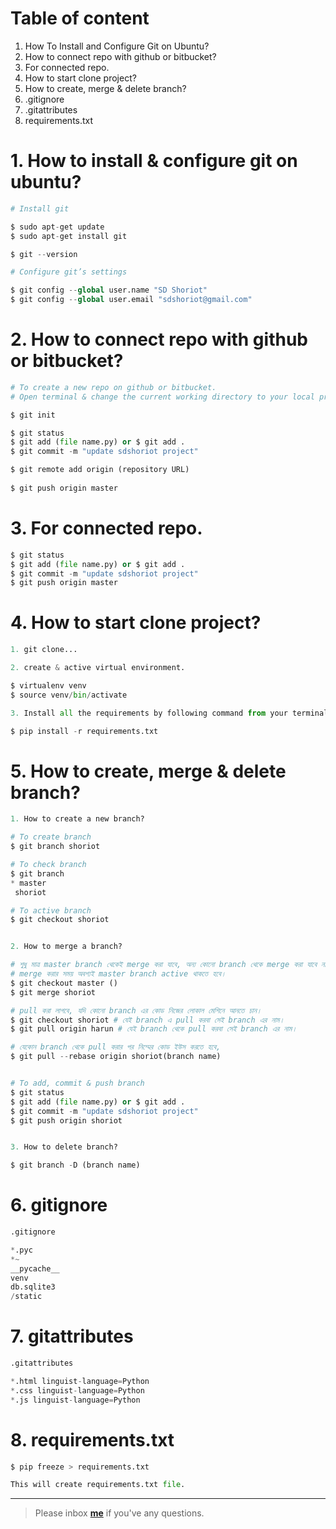 # Table of content

1. How To Install and Configure Git on Ubuntu? 
2. How to connect repo with github or bitbucket?
3. For connected repo.
4. How to start clone project?
5. How to create, merge & delete branch?
6. .gitignore
7. .gitattributes
8. requirements.txt


# 1. How to install & configure git on ubuntu? 
```python
# Install git

$ sudo apt-get update
$ sudo apt-get install git

$ git --version

# Configure git’s settings

$ git config --global user.name "SD Shoriot"
$ git config --global user.email "sdshoriot@gmail.com"
```

# 2. How to connect repo with github or bitbucket?
```python
# To create a new repo on github or bitbucket.
# Open terminal & change the current working directory to your local project.

$ git init

$ git status
$ git add (file name.py) or $ git add .
$ git commit -m "update sdshoriot project"

$ git remote add origin (repository URL)
 
$ git push origin master
```

# 3. For connected repo.
```python
$ git status
$ git add (file name.py) or $ git add .
$ git commit -m "update sdshoriot project"
$ git push origin master
```

# 4. How to start clone project?
```python
1. git clone...

2. create & active virtual environment.

$ virtualenv venv
$ source venv/bin/activate

3. Install all the requirements by following command from your terminal:

$ pip install -r requirements.txt
```

# 5. How to create, merge & delete branch?
```python
1. How to create a new branch?

# To create branch
$ git branch shoriot

# To check branch
$ git branch 
* master
 shoriot

# To active branch
$ git checkout shoriot


2. How to merge a branch?

# শুধু মাত্র master branch থেকেই merge করা যাবে, অন্য কোনো branch থেকে merge করা যাবে না।
# merge করার সময় অবশ্যই master branch active থাকতে হবে।
$ git checkout master () 
$ git merge shoriot

# pull করা লাগবে, যদি কোনো branch এর কোড নিজের লোকাল মেশিনে আনতে চান। 
$ git checkout shoriot # যেই branch এ pull করবা সেই branch এর নাম।
$ git pull origin harun # যেই branch থেকে pull করবা সেই branch এর নাম।

# যেকোন branch থেকে pull করার পর নিম্মের কোড ইউস করতে হবে,
$ git pull --rebase origin shoriot(branch name)


# To add, commit & push branch
$ git status
$ git add (file name.py) or $ git add .
$ git commit -m "update sdshoriot project"
$ git push origin shoriot


3. How to delete branch?

$ git branch -D (branch name) 
```

# 6. gitignore
```python
.gitignore

*.pyc
*~
__pycache__
venv
db.sqlite3
/static
```

# 7. gitattributes
```python
.gitattributes

*.html linguist-language=Python
*.css linguist-language=Python
*.js linguist-language=Python
```

# 8. requirements.txt
```python
$ pip freeze > requirements.txt

This will create requirements.txt file.
```

---

> Please inbox **[me](https://www.facebook.com/shoriot)** if you've any questions.